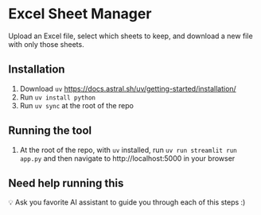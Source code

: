 # Excel Sheet Manager

Upload an Excel file, select which sheets to keep, and download a new file with only those sheets.

## Installation

1. Download `uv` https://docs.astral.sh/uv/getting-started/installation/
2. Run `uv install python`
3. Run `uv sync` at the root of the repo

## Running the tool

1. At the root of the repo, with `uv` installed, run `uv run streamlit run app.py` and then navigate to http://localhost:5000 in your browser

## Need help running this

💡 Ask you favorite AI assistant to guide you through each of this steps :)
